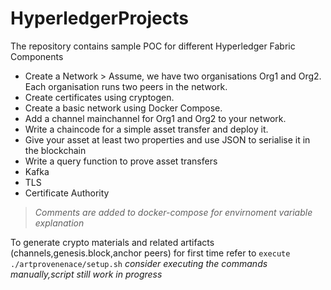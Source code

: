 # HyperledgerProjects

The repository contains sample POC for different Hyperledger Fabric Components

- Create a Network > Assume, we have two organisations Org1 and Org2. Each organisation runs two peers in the network.
- Create certificates using cryptogen.
- Create a basic network using Docker Compose.
- Add a channel mainchannel for Org1 and Org2 to your network.
- Write a chaincode for a simple asset transfer and deploy it.
- Give your asset at least two properties and use JSON to serialise it in the blockchain
- Write a query function to prove asset transfers
- Kafka
- TLS
- Certificate Authority

>*Comments are added to docker-compose for envirnoment variable explanation*

To generate crypto materials and related artifacts (channels,genesis.block,anchor peers) for first time refer to 
`execute ./artprovenenace/setup.sh` 
*consider executing the commands manually,script still work in progress*
